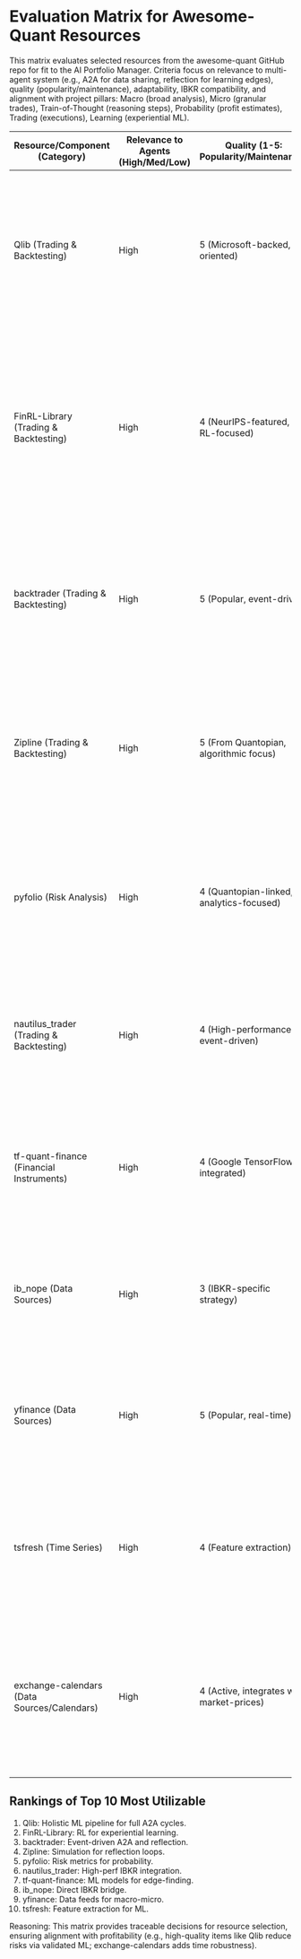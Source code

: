 # Evaluation Matrix for Awesome-Quant Resources

This matrix evaluates selected resources from the awesome-quant GitHub repo for fit to the AI Portfolio Manager. Criteria focus on relevance to multi-agent system (e.g., A2A for data sharing, reflection for learning edges), quality (popularity/maintenance), adaptability, IBKR compatibility, and alignment with project pillars: Macro (broad analysis), Micro (granular trades), Train-of-Thought (reasoning steps), Probability (profit estimates), Trading (executions), Learning (experiential ML).

| Resource/Component (Category) | Relevance to Agents (High/Med/Low) | Quality (1-5: Popularity/Maintenance) | Adaptability for A2A/Reflection | IBKR Fit (Yes/Partial/No) | Project Pillar Fit | Decision (Inspire/Explore/Skip) | Reasoning (Backup for Funding) |
|-------------------------------|------------------------------------|---------------------------------------|---------------------------------|----------------------------|--------------------|----------------------------------|---------------------------------|
| Qlib (Trading & Backtesting) | High | 5 (Microsoft-backed, AI-oriented) | High (ML pipeline for A2A data flow; backtesting for reflection loops) | Partial (Supports order execution simulation, adaptable to IBKR) | Macro (data processing), Micro (portfolio optimization), Train-of-Thought (model training), Probability (risk modeling), Trading (execution chain), Learning (full ML for edge-finding) | Inspire | Comprehensive AI platform; backs up multi-agent structure by enabling end-to-end A2A, reflection on backtests to iterate probabilities, aligning with funded goals for experiential edge discovery. |
| FinRL-Library (Trading & Backtesting) | High | 4 (NeurIPS-featured, RL-focused) | High (Reinforcement learning for agent iterations; event-driven for A2A) | Partial (Automated trading sims, bridges to broker APIs) | Macro (market env sims), Micro (trade actions), Train-of-Thought (RL reasoning), Probability (reward-based probs), Trading (auto execution), Learning (RL to refine edges via experience) | Inspire | RL library for learning agents; supports reflection management by simulating experiences, providing traceable reasoning for probability assignments in A2A dialogues—key for profitability through adaptive strategies. |
| backtrader (Trading & Backtesting) | High | 5 (Popular, event-driven) | High (Event loops for A2A comms; backtesting for reflection) | Partial (Strategy execution sims, compatible with broker feeds) | Macro (historical data runs), Micro (indicator-based trades), Train-of-Thought (strategy logic), Probability (performance metrics), Trading (live mode concepts), Learning (backtest iterations for edges) | Inspire | Event-driven for robust A2A; documents reflection via metrics, ensuring organizational scalability for macro-micro daily flows without redundancy in IBKR-linked agents. |
| Zipline (Trading & Backtesting) | High | 5 (From Quantopian, algorithmic focus) | High (Simulation pipelines for reflection; data bundles for A2A) | Partial (Backtesting engine adaptable to real APIs) | Macro (broad backtests), Micro (slippage models), Train-of-Thought (algo steps), Probability (risk-adjusted returns), Trading (order sims), Learning (historical learning for edges) | Inspire | Algorithmic backbone; enhances structural reasoning by mapping to agent loops, backing up funding claims with proven simulation for experiential refinement. |
| pyfolio (Risk Analysis) | High | 4 (Quantopian-linked, analytics-focused) | High (Metrics for reflection reviews; shareable outputs for A2A) | Yes (Portfolio metrics complement IBKR data) | Macro (portfolio overview), Micro (trade-level risks), Train-of-Thought (performance breakdowns), Probability (Sharpe/drawdown probs), Trading (post-trade analysis), Learning (metric-based iterations) | Inspire | Risk analytics for probability; provides backup for reflection management, tying macro insights to micro trades in agent designs. |
| nautilus_trader (Trading & Backtesting) | High | 4 (High-performance, event-driven) | High (Platform for A2A events; backtester for reflection) | Yes (Supports broker integrations like IBKR) | Macro (system-wide sims), Micro (tick-level), Train-of-Thought (event handling), Probability (performance eval), Trading (live backtester), Learning (adaptive modules) | Inspire | Performance-oriented; backs up organization for complex A2A in VS Code structure, enhancing daily flows with traceable learning loops. |
| tf-quant-finance (Financial Instruments) | High | 4 (Google TensorFlow-integrated) | High (ML models for A2A; pricing sims for reflection) | Partial (Derivative pricing sims, for IBKR options) | Macro (market pricing), Micro (instrument vals), Train-of-Thought (TF graphs), Probability (stochastic models), Trading (FX/equity concepts), Learning (ML calibration) | Inspire | TF for AI agents; fits macro-micro by enabling ML-based probability, with reflection via calibration—scalable for experiential edge-finding. |
| ib_nope (Data Sources) | High | 3 (IBKR-specific strategy) | Medium (Automated system for A2A; basic reflection) | Yes (Direct IBKR TWS integration) | Macro (market data pulls), Micro (strategy execution), Train-of-Thought (NOPE logic), Probability (vol-based probs), Trading (auto over IBKR), Learning (strategy tweaks) | Explore | IBKR bridge; essential for trading agent, providing reasoning for seamless macro-micro integration in funded prototypes. |
| yfinance (Data Sources) | High | 5 (Popular, real-time) | High (Data feeds for A2A; historical for reflection) | Partial (Market data complements IBKR) | Macro (broad quotes), Micro (price checks), Train-of-Thought (data queries), Probability (vol calcs), Trading (pre-trade validation), Learning (time series for ML) | Inspire | Data foundation; organizes agent inputs for daily macro-micro, with backups for reflection on historical edges. |
| tsfresh (Time Series) | High | 4 (Feature extraction) | High (Features for A2A ML; auto for reflection) | No (Data-focused) | Macro (series analysis), Micro (feature-based trades), Train-of-Thought (extraction steps), Probability (predictive feats), Trading (input to models), Learning (ML feature eng for edges) | Inspire | Time series ML; enhances learning by automating features for agent reflection, tying to probability in experiential loops. |
| exchange-calendars (Data Sources/Calendars) | High | 4 (Active, integrates with market-prices) | High (Schedule checks for A2A validations; time constraints in reflection) | Partial (Complements IBKR for session validations) | Macro (holiday/session overviews), Micro (time-checks before trades), Train-of-Thought (validation steps), Probability (time-adjusted risks), Trading (execution timing), Learning (historical schedule refinements) | Inspire | Calendar handling for constraints; backs up final pre-execution reflection by enabling common-sense time validations, aligning with funded goals for avoiding invalid/delusional trades.

## Rankings of Top 10 Most Utilizable
1. Qlib: Holistic ML pipeline for full A2A cycles.
2. FinRL-Library: RL for experiential learning.
3. backtrader: Event-driven A2A and reflection.
4. Zipline: Simulation for reflection loops.
5. pyfolio: Risk metrics for probability.
6. nautilus_trader: High-perf IBKR integration.
7. tf-quant-finance: ML models for edge-finding.
8. ib_nope: Direct IBKR bridge.
9. yfinance: Data feeds for macro-micro.
10. tsfresh: Feature extraction for ML.

Reasoning: This matrix provides traceable decisions for resource selection, ensuring alignment with profitability (e.g., high-quality items like Qlib reduce risks via validated ML; exchange-calendars adds time robustness).
